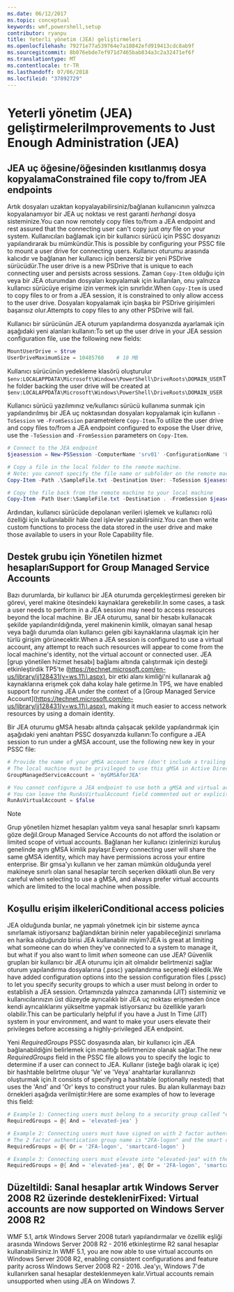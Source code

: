 ```yaml
---
ms.date: 06/12/2017
ms.topic: conceptual
keywords: wmf,powershell,setup
contributor: ryanpu
title: Yeterli yönetim (JEA) geliştirmeleri
ms.openlocfilehash: 79271e77a539764e7a18842efd919413cdc8ab9f
ms.sourcegitcommit: 8b076ebde7ef971d7465bab834a3c2a32471ef6f
ms.translationtype: MT
ms.contentlocale: tr-TR
ms.lasthandoff: 07/06/2018
ms.locfileid: "37892729"
---
```

# <a name="improvements-to-just-enough-administration-jea"></a><span data-ttu-id="97b32-103">Yeterli yönetim (JEA) geliştirmeleri</span><span class="sxs-lookup"><span data-stu-id="97b32-103">Improvements to Just Enough Administration (JEA)</span></span>

## <a name="constrained-file-copy-tofrom-jea-endpoints"></a><span data-ttu-id="97b32-104">JEA uç öğesine/öğesinden kısıtlanmış dosya kopyalama</span><span class="sxs-lookup"><span data-stu-id="97b32-104">Constrained file copy to/from JEA endpoints</span></span>

<span data-ttu-id="97b32-105">Artık dosyaları uzaktan kopyalayabilirsiniz/bağlanan kullanıcının yalnızca kopyalanamıyor bir JEA uç noktası ve rest garanti *herhangi* dosya sisteminize.</span><span class="sxs-lookup"><span data-stu-id="97b32-105">You can now remotely copy files to/from a JEA endpoint and rest assured that the connecting user can't copy just *any* file on your system.</span></span>
<span data-ttu-id="97b32-106">Kullanıcıları bağlamak için bir kullanıcı sürücü için PSSC dosyanızı yapılandırarak bu mümkündür.</span><span class="sxs-lookup"><span data-stu-id="97b32-106">This is possible by configuring your PSSC file to mount a user drive for connecting users.</span></span>
<span data-ttu-id="97b32-107">Kullanıcı oturumu arasında kalıcıdır ve bağlanan her kullanıcı için benzersiz bir yeni PSDrive sürücüdür.</span><span class="sxs-lookup"><span data-stu-id="97b32-107">The user drive is a new PSDrive that is unique to each connecting user and persists across sessions.</span></span>
<span data-ttu-id="97b32-108">Zaman `Copy-Item` olduğu için veya bir JEA oturumdan dosyaları kopyalamak için kullanılan, onu yalnızca kullanıcı sürücüye erişime izin vermek için sınırlıdır.</span><span class="sxs-lookup"><span data-stu-id="97b32-108">When `Copy-Item` is used to copy files to or from a JEA session, it is constrained to only allow access to the user drive.</span></span>
<span data-ttu-id="97b32-109">Dosyaları kopyalamak için başka bir PSDrive girişimleri başarısız olur.</span><span class="sxs-lookup"><span data-stu-id="97b32-109">Attempts to copy files to any other PSDrive will fail.</span></span>

<span data-ttu-id="97b32-110">Kullanıcı bir sürücünün JEA oturum yapılandırma dosyanızda ayarlamak için aşağıdaki yeni alanları kullanın:</span><span class="sxs-lookup"><span data-stu-id="97b32-110">To set up the user drive in your JEA session configuration file, use the following new fields:</span></span>

```powershell
MountUserDrive = $true
UserDriveMaximumSize = 10485760    # 10 MB
```

<span data-ttu-id="97b32-111">Kullanıcı sürücünün yedekleme klasörü oluşturulur `$env:LOCALAPPDATA\Microsoft\Windows\PowerShell\DriveRoots\DOMAIN_USER`</span><span class="sxs-lookup"><span data-stu-id="97b32-111">The folder backing the user drive will be created at `$env:LOCALAPPDATA\Microsoft\Windows\PowerShell\DriveRoots\DOMAIN_USER`</span></span>

<span data-ttu-id="97b32-112">Kullanıcı sürücü yazılımınız ve/kullanıcı sürücü kullanıma sunmak için yapılandırılmış bir JEA uç noktasından dosyaları kopyalamak için kullanın `-ToSession` ve `-FromSession` parametrelere `Copy-Item`.</span><span class="sxs-lookup"><span data-stu-id="97b32-112">To utilize the user drive and copy files to/from a JEA endpoint configured to expose the User drive, use the `-ToSession` and `-FromSession` parameters on `Copy-Item`.</span></span>

```powershell
# Connect to the JEA endpoint
$jeasession = New-PSSession -ComputerName 'srv01' -ConfigurationName 'UserDemo'

# Copy a file in the local folder to the remote machine.
# Note: you cannot specify the file name or subfolder on the remote machine. You must exactly type "User:"
Copy-Item -Path .\SampleFile.txt -Destination User: -ToSession $jeasession

# Copy the file back from the remote machine to your local machine
Copy-Item -Path User:\SampleFile.txt -Destination . -FromSession $jeasession
```

<span data-ttu-id="97b32-113">Ardından, kullanıcı sürücüde depolanan verileri işlemek ve kullanıcı rolü özelliği için kullanılabilir hale özel işlevler yazabilirsiniz.</span><span class="sxs-lookup"><span data-stu-id="97b32-113">You can then write custom functions to process the data stored in the user drive and make those available to users in your Role Capability file.</span></span>

## <a name="support-for-group-managed-service-accounts"></a><span data-ttu-id="97b32-114">Destek grubu için Yönetilen hizmet hesapları</span><span class="sxs-lookup"><span data-stu-id="97b32-114">Support for Group Managed Service Accounts</span></span>

<span data-ttu-id="97b32-115">Bazı durumlarda, bir kullanıcı bir JEA oturumda gerçekleştirmesi gereken bir görevi, yerel makine ötesindeki kaynaklara gerekebilir.</span><span class="sxs-lookup"><span data-stu-id="97b32-115">In some cases, a task a user needs to perform in a JEA session may need to access resources beyond the local machine.</span></span>
<span data-ttu-id="97b32-116">Bir JEA oturumu, sanal bir hesabı kullanacak şekilde yapılandırıldığında, yerel makinenin kimlik, olmayan sanal hesap veya bağlı durumda olan kullanıcı gelen gibi kaynaklarına ulaşmak için her türlü girişim görünecektir.</span><span class="sxs-lookup"><span data-stu-id="97b32-116">When a JEA session is configured to use a virtual account, any attempt to reach such resources will appear to come from the local machine's identity, not the virtual account or connected user.</span></span>
<span data-ttu-id="97b32-117">JEA [grup yönetilen hizmet hesabı] bağlamı altında çalıştırmak için desteği etkinleştirdik TP5'te (https://technet.microsoft.com/en-us/library/jj128431(v=ws.11\).aspx), bir etki alanı kimliği'ni kullanarak ağ kaynaklarına erişmek çok daha kolay hale getirme.</span><span class="sxs-lookup"><span data-stu-id="97b32-117">In TP5, we have enabled support for running JEA under the context of a [Group Managed Service Account](https://technet.microsoft.com/en-us/library/jj128431(v=ws.11\).aspx), making it much easier to access network resources by using a domain identity.</span></span>

<span data-ttu-id="97b32-118">Bir JEA oturumu gMSA hesabı altında çalışacak şekilde yapılandırmak için aşağıdaki yeni anahtarı PSSC dosyanızda kullanın:</span><span class="sxs-lookup"><span data-stu-id="97b32-118">To configure a JEA session to run under a gMSA account, use the following new key in your PSSC file:</span></span>

```powershell
# Provide the name of your gMSA account here (don't include a trailing $)
# The local machine must be privileged to use this gMSA in Active Directory
GroupManagedServiceAccount = 'myGMSAforJEA'

# You cannot configure a JEA endpoint to use both a gMSA and virtual account
# You can leave the RunAsVirtualAccount field commented out or explicitly set it to false
RunAsVirtualAccount = $false
```

> [!NOTE]
> <span data-ttu-id="97b32-119">Grup yönetilen hizmet hesapları yalıtım veya sanal hesaplar sınırlı kapsamı göze değil.</span><span class="sxs-lookup"><span data-stu-id="97b32-119">Group Managed Service Accounts do not afford the isolation or limited scope of virtual accounts.</span></span>
> <span data-ttu-id="97b32-120">Bağlanan her kullanıcı izinlerinizi kuruluş genelinde aynı gMSA kimlik paylaşır.</span><span class="sxs-lookup"><span data-stu-id="97b32-120">Every connecting user will share the same gMSA identity, which may have permissions across your entire enterprise.</span></span>
> <span data-ttu-id="97b32-121">Bir gmsa'yı kullanın ve her zaman mümkün olduğunda yerel makineye sınırlı olan sanal hesaplar tercih seçerken dikkatli olun.</span><span class="sxs-lookup"><span data-stu-id="97b32-121">Be very careful when selecting to use a gMSA, and always prefer virtual accounts which are limited to the local machine when possible.</span></span>

## <a name="conditional-access-policies"></a><span data-ttu-id="97b32-122">Koşullu erişim ilkeleri</span><span class="sxs-lookup"><span data-stu-id="97b32-122">Conditional access policies</span></span>

<span data-ttu-id="97b32-123">JEA olduğunda bunlar, ne yapmalı yönetmek için bir sisteme ayrıca sınırlamak istiyorsanız bağlandıktan birinin neler yapabileceğinizi sınırlama en harika *olduğunda* birisi JEA kullanabilir miyim?</span><span class="sxs-lookup"><span data-stu-id="97b32-123">JEA is great at limiting what someone can do when they've connected to a system to manage it, but what if you also want to limit *when* someone can use JEA?</span></span>
<span data-ttu-id="97b32-124">Güvenlik grupları bir kullanıcı bir JEA oturumu için ait olmalıdır belirtmenizi sağlar oturum yapılandırma dosyalarına (.pssc) yapılandırma seçeneği ekledik.</span><span class="sxs-lookup"><span data-stu-id="97b32-124">We have added configuration options into the session configuration files (.pssc) to let you specify security groups to which a user must belong in order to establish a JEA session.</span></span>
<span data-ttu-id="97b32-125">Ortamınızda yalnızca zamanında (JIT) sisteminiz ve kullanıcılarınızın üst düzeyde ayrıcalıklı bir JEA uç noktası erişmeden önce kendi ayrıcalıklarını yükseltme yapmak istiyorsanız bu özellikle yararlı olabilir.</span><span class="sxs-lookup"><span data-stu-id="97b32-125">This can be particularly helpful if you have a Just In Time (JIT) system in your environment, and want to make your users elevate their privileges before accessing a highly-privileged JEA endpoint.</span></span>

<span data-ttu-id="97b32-126">Yeni *RequiredGroups* PSSC dosyasında alan, bir kullanıcı için JEA bağlanabildiğini belirlemek için mantığı belirtmenize olanak sağlar.</span><span class="sxs-lookup"><span data-stu-id="97b32-126">The new *RequiredGroups* field in the PSSC file allows you to specify the logic to determine if a user can connect to JEA.</span></span>
<span data-ttu-id="97b32-127">Kullanır (isteğe bağlı olarak iç içe) bir hashtable belirtme oluşur 'Ve' ve 'Veya' anahtarlar kurallarınızı oluşturmak için.</span><span class="sxs-lookup"><span data-stu-id="97b32-127">It consists of specifying a hashtable (optionally nested) that uses the 'And' and 'Or' keys to construct your rules.</span></span>
<span data-ttu-id="97b32-128">Bu alan kullanmayı bazı örnekleri aşağıda verilmiştir:</span><span class="sxs-lookup"><span data-stu-id="97b32-128">Here are some examples of how to leverage this field:</span></span>

```powershell
# Example 1: Connecting users must belong to a security group called "elevated-jea"
RequiredGroups = @{ And = 'elevated-jea' }

# Example 2: Connecting users must have signed on with 2 factor authentication or a smart card
# The 2 factor authentication group name is "2FA-logon" and the smart card group name is "smartcard-logon"
RequiredGroups = @{ Or = '2FA-logon', 'smartcard-logon' }

# Example 3: Connecting users must elevate into "elevated-jea" with their JIT system and have logged on with 2FA or a smart card
RequiredGroups = @{ And = 'elevated-jea', @{ Or = '2FA-logon', 'smartcard-logon' }}
```

## <a name="fixed-virtual-accounts-are-now-supported-on-windows-server-2008-r2"></a><span data-ttu-id="97b32-129">Düzeltildi: Sanal hesaplar artık Windows Server 2008 R2 üzerinde desteklenir</span><span class="sxs-lookup"><span data-stu-id="97b32-129">Fixed: Virtual accounts are now supported on Windows Server 2008 R2</span></span>

<span data-ttu-id="97b32-130">WMF 5.1, artık Windows Server 2008 tutarlı yapılandırmalar ve özellik eşliği arasında Windows Server 2008 R2 - 2016 etkinleştirme R2 sanal hesaplar kullanabilirsiniz.</span><span class="sxs-lookup"><span data-stu-id="97b32-130">In WMF 5.1, you are now able to use virtual accounts on Windows Server 2008 R2, enabling consistent configurations and feature parity across Windows Server 2008 R2 - 2016.</span></span>
<span data-ttu-id="97b32-131">Jea'yı, Windows 7'de kullanırken sanal hesaplar desteklenmeyen kalır.</span><span class="sxs-lookup"><span data-stu-id="97b32-131">Virtual accounts remain unsupported when using JEA on Windows 7.</span></span>
